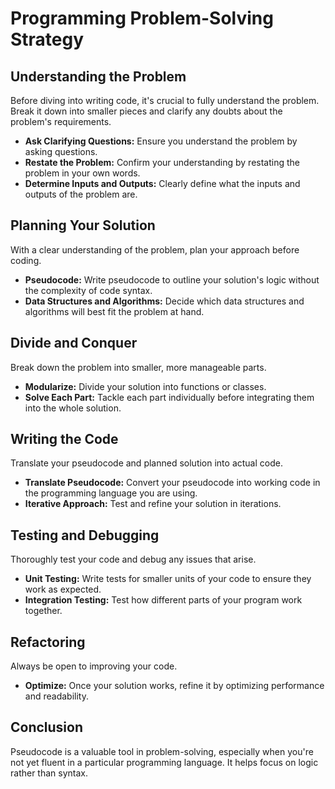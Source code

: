 # Programming Problem-Solving Strategy

## Understanding the Problem

Before diving into writing code, it's crucial to fully understand the problem. Break it down into smaller pieces and clarify any doubts about the problem's requirements.

- **Ask Clarifying Questions:** Ensure you understand the problem by asking questions.
- **Restate the Problem:** Confirm your understanding by restating the problem in your own words.
- **Determine Inputs and Outputs:** Clearly define what the inputs and outputs of the problem are.

## Planning Your Solution

With a clear understanding of the problem, plan your approach before coding.

- **Pseudocode:** Write pseudocode to outline your solution's logic without the complexity of code syntax.
- **Data Structures and Algorithms:** Decide which data structures and algorithms will best fit the problem at hand.

## Divide and Conquer

Break down the problem into smaller, more manageable parts.

- **Modularize:** Divide your solution into functions or classes.
- **Solve Each Part:** Tackle each part individually before integrating them into the whole solution.

## Writing the Code

Translate your pseudocode and planned solution into actual code.

- **Translate Pseudocode:** Convert your pseudocode into working code in the programming language you are using.
- **Iterative Approach:** Test and refine your solution in iterations.

## Testing and Debugging

Thoroughly test your code and debug any issues that arise.

- **Unit Testing:** Write tests for smaller units of your code to ensure they work as expected.
- **Integration Testing:** Test how different parts of your program work together.

## Refactoring

Always be open to improving your code.

- **Optimize:** Once your solution works, refine it by optimizing performance and readability.

## Conclusion

Pseudocode is a valuable tool in problem-solving, especially when you're not yet fluent in a particular programming language. It helps focus on logic rather than syntax.

